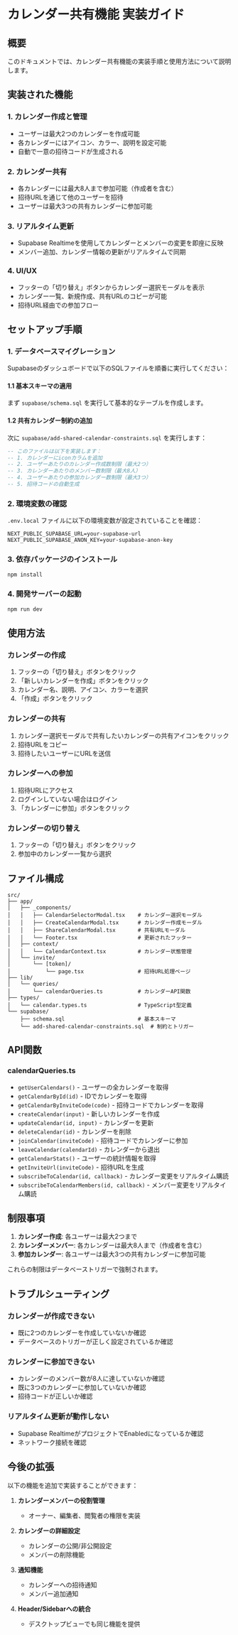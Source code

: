 # カレンダー共有機能 実装ガイド

## 概要

このドキュメントでは、カレンダー共有機能の実装手順と使用方法について説明します。

## 実装された機能

### 1. カレンダー作成と管理

- ユーザーは最大2つのカレンダーを作成可能
- 各カレンダーにはアイコン、カラー、説明を設定可能
- 自動で一意の招待コードが生成される

### 2. カレンダー共有

- 各カレンダーには最大8人まで参加可能（作成者を含む）
- 招待URLを通じて他のユーザーを招待
- ユーザーは最大3つの共有カレンダーに参加可能

### 3. リアルタイム更新

- Supabase Realtimeを使用してカレンダーとメンバーの変更を即座に反映
- メンバー追加、カレンダー情報の更新がリアルタイムで同期

### 4. UI/UX

- フッターの「切り替え」ボタンからカレンダー選択モーダルを表示
- カレンダー一覧、新規作成、共有URLのコピーが可能
- 招待URL経由での参加フロー

## セットアップ手順

### 1. データベースマイグレーション

Supabaseのダッシュボードで以下のSQLファイルを順番に実行してください：

#### 1.1 基本スキーマの適用

まず `supabase/schema.sql` を実行して基本的なテーブルを作成します。

#### 1.2 共有カレンダー制約の追加

次に `supabase/add-shared-calendar-constraints.sql` を実行します：

```sql
-- このファイルは以下を実装します：
-- 1. カレンダーにiconカラムを追加
-- 2. ユーザーあたりのカレンダー作成数制限（最大2つ）
-- 3. カレンダーあたりのメンバー数制限（最大8人）
-- 4. ユーザーあたりの参加カレンダー数制限（最大3つ）
-- 5. 招待コードの自動生成
```

### 2. 環境変数の確認

`.env.local` ファイルに以下の環境変数が設定されていることを確認：

```env
NEXT_PUBLIC_SUPABASE_URL=your-supabase-url
NEXT_PUBLIC_SUPABASE_ANON_KEY=your-supabase-anon-key
```

### 3. 依存パッケージのインストール

```bash
npm install
```

### 4. 開発サーバーの起動

```bash
npm run dev
```

## 使用方法

### カレンダーの作成

1. フッターの「切り替え」ボタンをクリック
2. 「新しいカレンダーを作成」ボタンをクリック
3. カレンダー名、説明、アイコン、カラーを選択
4. 「作成」ボタンをクリック

### カレンダーの共有

1. カレンダー選択モーダルで共有したいカレンダーの共有アイコンをクリック
2. 招待URLをコピー
3. 招待したいユーザーにURLを送信

### カレンダーへの参加

1. 招待URLにアクセス
2. ログインしていない場合はログイン
3. 「カレンダーに参加」ボタンをクリック

### カレンダーの切り替え

1. フッターの「切り替え」ボタンをクリック
2. 参加中のカレンダー一覧から選択

## ファイル構成

```
src/
├── app/
│   ├── _components/
│   │   ├── CalendarSelectorModal.tsx    # カレンダー選択モーダル
│   │   ├── CreateCalendarModal.tsx      # カレンダー作成モーダル
│   │   ├── ShareCalendarModal.tsx       # 共有URLモーダル
│   │   └── Footer.tsx                   # 更新されたフッター
│   ├── context/
│   │   └── CalendarContext.tsx          # カレンダー状態管理
│   └── invite/
│       └── [token]/
│           └── page.tsx                 # 招待URL処理ページ
├── lib/
│   └── queries/
│       └── calendarQueries.ts           # カレンダーAPI関数
├── types/
│   └── calendar.types.ts                # TypeScript型定義
└── supabase/
    ├── schema.sql                       # 基本スキーマ
    └── add-shared-calendar-constraints.sql  # 制約とトリガー
```

## API関数

### calendarQueries.ts

- `getUserCalendars()` - ユーザーの全カレンダーを取得
- `getCalendarById(id)` - IDでカレンダーを取得
- `getCalendarByInviteCode(code)` - 招待コードでカレンダーを取得
- `createCalendar(input)` - 新しいカレンダーを作成
- `updateCalendar(id, input)` - カレンダーを更新
- `deleteCalendar(id)` - カレンダーを削除
- `joinCalendar(inviteCode)` - 招待コードでカレンダーに参加
- `leaveCalendar(calendarId)` - カレンダーから退出
- `getCalendarStats()` - ユーザーの統計情報を取得
- `getInviteUrl(inviteCode)` - 招待URLを生成
- `subscribeToCalendar(id, callback)` - カレンダー変更をリアルタイム購読
- `subscribeToCalendarMembers(id, callback)` - メンバー変更をリアルタイム購読

## 制限事項

1. **カレンダー作成**: 各ユーザーは最大2つまで
2. **カレンダーメンバー**: 各カレンダーは最大8人まで（作成者を含む）
3. **参加カレンダー**: 各ユーザーは最大3つの共有カレンダーに参加可能

これらの制限はデータベーストリガーで強制されます。

## トラブルシューティング

### カレンダーが作成できない

- 既に2つのカレンダーを作成していないか確認
- データベースのトリガーが正しく設定されているか確認

### カレンダーに参加できない

- カレンダーのメンバー数が8人に達していないか確認
- 既に3つのカレンダーに参加していないか確認
- 招待コードが正しいか確認

### リアルタイム更新が動作しない

- Supabase RealtimeがプロジェクトでEnabledになっているか確認
- ネットワーク接続を確認

## 今後の拡張

以下の機能を追加で実装することができます：

1. **カレンダーメンバーの役割管理**

   - オーナー、編集者、閲覧者の権限を実装

2. **カレンダーの詳細設定**

   - カレンダーの公開/非公開設定
   - メンバーの削除機能

3. **通知機能**

   - カレンダーへの招待通知
   - メンバー追加通知

4. **Header/Sidebarへの統合**
   - デスクトップビューでも同じ機能を提供
